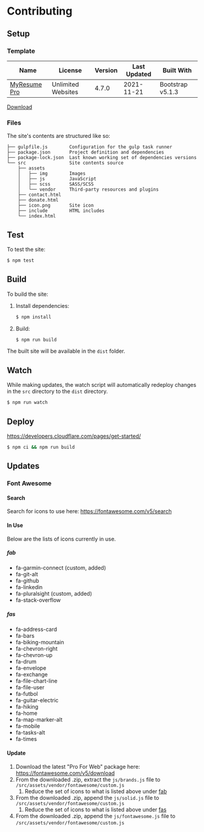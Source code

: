 # Contributing

## Setup

### Template

| Name         | License            | Version | Last Updated | Built With       |
| ------------ | ------------------ | ------- | ------------ | ---------------- |
| [MyResume Pro](https://bootstrapmade.com/free-html-bootstrap-template-my-resume/) | Unlimited Websites | 4.7.0   | 2021-11-21   | Bootstrap v5.1.3 |

[Download](https://bootstrapmade.com/members/)

### Files

The site's contents are structured like so:

```
├── gulpfile.js        Configuration for the gulp task runner
├── package.json       Project definition and dependencies
├── package-lock.json  Last known working set of dependencies versions
└── src                Site contents source
    ├── assets
    │   ├── img        Images
    │   ├── js         JavaScript
    │   ├── scss       SASS/SCSS
    │   └── vendor     Third-party resources and plugins
    ├── contact.html
    ├── donate.html
    ├── icon.png       Site icon
    ├── include        HTML includes
    └── index.html
```

## Test

To test the site:

```bash
$ npm test
```

## Build

To build the site:

1. Install dependencies:

   ```bash
   $ npm install
   ```

1. Build:

   ```bash
   $ npm run build
   ```

The built site will be available in the `dist` folder.

## Watch

While making updates, the watch script will automatically redeploy changes in the `src` directory to the `dist` directory.

```bash
$ npm run watch
```

## Deploy

https://developers.cloudflare.com/pages/get-started/

```bash
$ npm ci && npm run build
```

## Updates

### Font Awesome

#### Search

Search for icons to use here: https://fontawesome.com/v5/search

#### In Use

Below are the lists of icons currently in use.

##### fab

* fa-garmin-connect (custom, added)
* fa-git-alt
* fa-github
* fa-linkedin
* fa-pluralsight (custom, added)
* fa-stack-overflow

##### fas

* fa-address-card
* fa-bars
* fa-biking-mountain
* fa-chevron-right
* fa-chevron-up
* fa-drum
* fa-envelope
* fa-exchange
* fa-file-chart-line
* fa-file-user
* fa-futbol
* fa-guitar-electric
* fa-hiking
* fa-home
* fa-map-marker-alt
* fa-mobile
* fa-tasks-alt
* fa-times

#### Update

1. Download the latest "Pro For Web" package here: https://fontawesome.com/v5/download
1. From the downloaded .zip, extract the `js/brands.js` file to `/src/assets/vendor/fontawesome/custom.js`
   1. Reduce the set of icons to what is listed above under [fab](#fab)
1. From the downloaded .zip, append the `js/solid.js` file to `/src/assets/vendor/fontawesome/custom.js`
   1. Reduce the set of icons to what is listed above under [fas](#fas)
1. From the downloaded .zip, append the `js/fontawesome.js` file to `/src/assets/vendor/fontawesome/custom.js`

